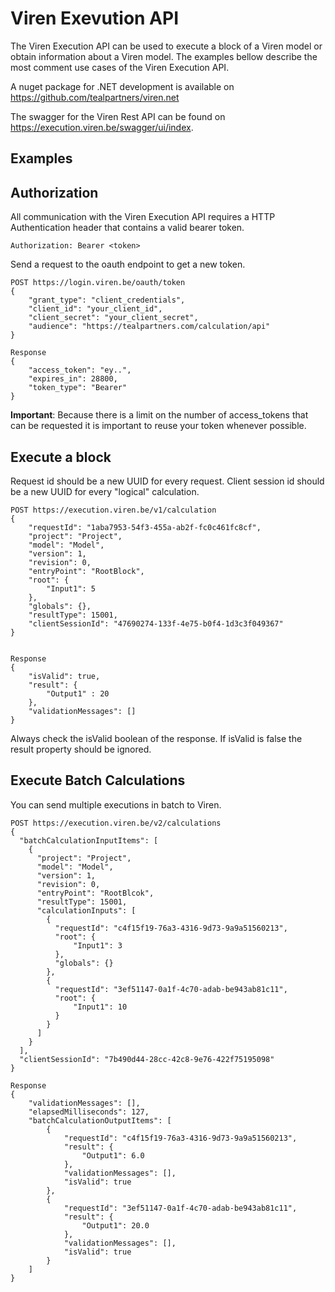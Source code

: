 # Viren Exevution API

The Viren Execution API can be used to execute a block of a Viren model or obtain information about a Viren model.
 The examples bellow describe the most comment use cases of the Viren Execution API.


A nuget package for .NET development is available on https://github.com/tealpartners/viren.net

The swagger for the Viren Rest API can be found on https://execution.viren.be/swagger/ui/index.


## Examples

## Authorization
All communication with the Viren Execution API requires a HTTP Authentication header that contains a valid bearer token.

```
Authorization: Bearer <token>
```

Send a request to the oauth endpoint to get a new token.

```
POST https://login.viren.be/oauth/token
{
    "grant_type": "client_credentials",
    "client_id": "your_client_id",
    "client_secret": "your_client_secret",
    "audience": "https://tealpartners.com/calculation/api"
}

Response
{
    "access_token": "ey..",
    "expires_in": 28800,
    "token_type": "Bearer"
}
```

**Important**: Because there is a limit on the number of access_tokens that can be requested it is important to reuse your token whenever possible.

## Execute a block

Request id should be a new UUID for every request. Client session id should be a new UUID for every "logical" calculation.

```
POST https://execution.viren.be/v1/calculation
{
    "requestId": "1aba7953-54f3-455a-ab2f-fc0c461fc8cf",
    "project": "Project",
    "model": "Model",
    "version": 1,
    "revision": 0,
    "entryPoint": "RootBlock",
    "root": {
        "Input1": 5
    },
    "globals": {},
    "resultType": 15001,
    "clientSessionId": "47690274-133f-4e75-b0f4-1d3c3f049367"
}


Response
{
    "isValid": true,
    "result": {
        "Output1" : 20
    },    
    "validationMessages": []
}
```

Always check the isValid boolean of the response. If isValid is false the result property should be ignored.


## Execute Batch Calculations

You can send multiple executions in batch to Viren.

```
POST https://execution.viren.be/v2/calculations
{
  "batchCalculationInputItems": [
    {
      "project": "Project",
      "model": "Model",
      "version": 1,
      "revision": 0,
      "entryPoint": "RootBlcok",
      "resultType": 15001,
      "calculationInputs": [
        {
          "requestId": "c4f15f19-76a3-4316-9d73-9a9a51560213",
          "root": {
              "Input1": 3
          },
          "globals": {}
        },
        {
          "requestId": "3ef51147-0a1f-4c70-adab-be943ab81c11",
          "root": {
              "Input1": 10
          }
        }
      ]
    }
  ],
  "clientSessionId": "7b490d44-28cc-42c8-9e76-422f75195098"
}

Response
{
    "validationMessages": [],
    "elapsedMilliseconds": 127,
    "batchCalculationOutputItems": [
        {
            "requestId": "c4f15f19-76a3-4316-9d73-9a9a51560213",
            "result": {
                "Output1": 6.0
            },
            "validationMessages": [],
            "isValid": true
        },
        {
            "requestId": "3ef51147-0a1f-4c70-adab-be943ab81c11",
            "result": {
                "Output1": 20.0
            },
            "validationMessages": [],
            "isValid": true
        }
    ]
}
```